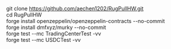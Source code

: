 git clone https://github.com/aechen1202/RugPullHW.git  
cd RugPullHW  
forge install openzeppelin/openzeppelin-contracts --no-commit  
forge install dmfxyz/murky --no-commit  
forge test --mc TradingCenterTest -vv  
forge test --mc USDCTest -vv  
